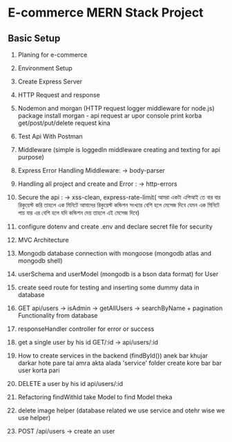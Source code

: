 # E-commerce MERN Stack Project

## Basic Setup

1.  Planing for e-commerce
2.  Environment Setup 
3.  Create Express Server
4.  HTTP Request and response
5. Nodemon and morgan (HTTP request logger middleware for node.js) package install
    morgan - api request ar upor console print korba get/post/put/delete request kina
6. Test Api With Postman
7. Middleware (simple is loggedIn middleware creating and texting for api purpose)
8. Express Error Handling Middleware: -> body-parser
9. Handling all project and create and Error : -> http-errors
10. Secure the api : -> xss-clean, express-rate-limit( আমরা একটা এপিআই তে বার বার রিকুয়েস্ট করি তাহলে এক মিনিটে আমাদের রিকুয়েস্ট কন্ডিশন সংখ্যার বেশি হলে মেসেজ দিবে যেমন এক মিনিটে পাচ বার এর বেশি হলে যদি কন্ডিশন দেয় তাহলে এই মেসেজ দিবে)

11. configure dotenv and create .env and declare secret file for security
12. MVC Architecture 
13. Mongodb database connection with mongoose (mongodb atlas and mongodb shell)

14. userSchema and userModel (mongodb is a bson data format) for User
15. create seed route for testing and inserting some dummy data in database
16. GET api/users -> isAdmin -> getAllUsers -> searchByName + pagination Functionality from database 

17. responseHandler controller for error or success
18. get a single user by his id GET/:id -> api/users/:id 
19. How to create services in the backend (findById()) anek bar khujar darkar hote pare tai amra akta alada 'service' folder create kore bar bar user korta pari

20. DELETE a user by his id api/users/:id
21. Refactoring findWithId take Model to find Model theka
22. delete image helper (database related we use service and otehr wise we use helper)
23. POST /api/users -> create an user